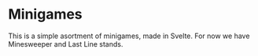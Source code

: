 # Minigames

This is a simple asortment of minigames, made in Svelte. For now we have Minesweeper and Last Line stands.
